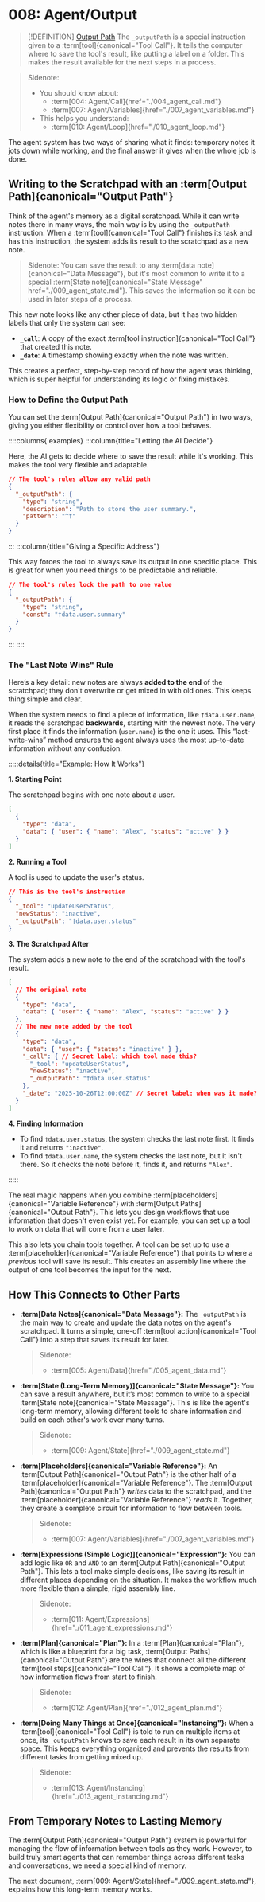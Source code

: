 # 008: Agent/Output

> [!DEFINITION] [Output Path](./000_glossary.md)
> The `_outputPath` is a special instruction given to a :term[tool]{canonical="Tool Call"}. It tells the computer where to save the tool's result, like putting a label on a folder. This makes the result available for the next steps in a process.

> Sidenote:
> - You should know about:
>   - :term[004: Agent/Call]{href="./004_agent_call.md"}
>   - :term[007: Agent/Variables]{href="./007_agent_variables.md"}
> - This helps you understand:
>   - :term[010: Agent/Loop]{href="./010_agent_loop.md"}

The agent system has two ways of sharing what it finds: temporary notes it jots down while working, and the final answer it gives when the whole job is done.

## Writing to the Scratchpad with an :term[Output Path]{canonical="Output Path"}

Think of the agent's memory as a digital scratchpad. While it can write notes there in many ways, the main way is by using the `_outputPath` instruction. When a :term[tool]{canonical="Tool Call"} finishes its task and has this instruction, the system adds its result to the scratchpad as a new note.

> Sidenote:
> You can save the result to any :term[data note]{canonical="Data Message"}, but it's most common to write it to a special :term[State note]{canonical="State Message" href="./009_agent_state.md"}. This saves the information so it can be used in later steps of a process.

This new note looks like any other piece of data, but it has two hidden labels that only the system can see:

- **`_call`**: A copy of the exact :term[tool instruction]{canonical="Tool Call"} that created this note.
- **`_date`**: A timestamp showing exactly when the note was written.

This creates a perfect, step-by-step record of how the agent was thinking, which is super helpful for understanding its logic or fixing mistakes.

### How to Define the Output Path

You can set the :term[Output Path]{canonical="Output Path"} in two ways, giving you either flexibility or control over how a tool behaves.

::::columns{.examples}
:::column{title="Letting the AI Decide"}

Here, the AI gets to decide where to save the result while it's working. This makes the tool very flexible and adaptable.

```json
// The tool's rules allow any valid path
{
  "_outputPath": {
    "type": "string",
    "description": "Path to store the user summary.",
    "pattern": "^†"
  }
}
```

:::
:::column{title="Giving a Specific Address"}

This way forces the tool to always save its output in one specific place. This is great for when you need things to be predictable and reliable.

```json
// The tool's rules lock the path to one value
{
  "_outputPath": {
    "type": "string",
    "const": "†data.user.summary"
  }
}
```

:::
::::

### The "Last Note Wins" Rule

Here’s a key detail: new notes are always **added to the end** of the scratchpad; they don't overwrite or get mixed in with old ones. This keeps thing simple and clear.

When the system needs to find a piece of information, like `†data.user.name`, it reads the scratchpad **backwards**, starting with the newest note. The very first place it finds the information (`user.name`) is the one it uses. This “last-write-wins” method ensures the agent always uses the most up-to-date information without any confusion.

:::::details{title="Example: How It Works"}

**1. Starting Point**

The scratchpad begins with one note about a user.

```json
[
  {
    "type": "data",
    "data": { "user": { "name": "Alex", "status": "active" } }
  }
]
```

**2. Running a Tool**

A tool is used to update the user's status.

```json
// This is the tool's instruction
{
  "_tool": "updateUserStatus",
  "newStatus": "inactive",
  "_outputPath": "†data.user.status"
}
```

**3. The Scratchpad After**

The system adds a new note to the end of the scratchpad with the tool's result.

```json
[
  // The original note
  {
    "type": "data",
    "data": { "user": { "name": "Alex", "status": "active" } }
  },
  // The new note added by the tool
  {
    "type": "data",
    "data": { "user": { "status": "inactive" } },
    "_call": { // Secret label: which tool made this?
      "_tool": "updateUserStatus",
      "newStatus": "inactive",
      "_outputPath": "†data.user.status"
    },
    "_date": "2025-10-26T12:00:00Z" // Secret label: when was it made?
  }
]
```

**4. Finding Information**

- To find `†data.user.status`, the system checks the last note first. It finds it and returns `"inactive"`.
- To find `†data.user.name`, the system checks the last note, but it isn't there. So it checks the note before it, finds it, and returns `"Alex"`.

:::::

The real magic happens when you combine :term[placeholders]{canonical="Variable Reference"} with :term[Output Paths]{canonical="Output Path"}. This lets you design workflows that use information that doesn't even exist yet. For example, you can set up a tool to work on data that will come from a user later.

This also lets you chain tools together. A tool can be set up to use a :term[placeholder]{canonical="Variable Reference"} that points to where a *previous* tool will save its result. This creates an assembly line where the output of one tool becomes the input for the next.

## How This Connects to Other Parts

- **:term[Data Notes]{canonical="Data Message"}:** The `_outputPath` is the main way to create and update the data notes on the agent's scratchpad. It turns a simple, one-off :term[tool action]{canonical="Tool Call"} into a step that saves its result for later.

  > Sidenote:
  > - :term[005: Agent/Data]{href="./005_agent_data.md"}

- **:term[State (Long-Term Memory)]{canonical="State Message"}:** You can save a result anywhere, but it’s most common to write to a special :term[State note]{canonical="State Message"}. This is like the agent's long-term memory, allowing different tools to share information and build on each other's work over many turns.

  > Sidenote:
  > - :term[009: Agent/State]{href="./009_agent_state.md"}

- **:term[Placeholders]{canonical="Variable Reference"}:** An :term[Output Path]{canonical="Output Path"} is the other half of a :term[placeholder]{canonical="Variable Reference"}. The :term[Output Path]{canonical="Output Path"} *writes* data to the scratchpad, and the :term[placeholder]{canonical="Variable Reference"} *reads* it. Together, they create a complete circuit for information to flow between tools.

  > Sidenote:
  > - :term[007: Agent/Variables]{href="./007_agent_variables.md"}

- **:term[Expressions (Simple Logic)]{canonical="Expression"}:** You can add logic like `OR` and `AND` to an :term[Output Path]{canonical="Output Path"}. This lets a tool make simple decisions, like saving its result in different places depending on the situation. It makes the workflow much more flexible than a simple, rigid assembly line.

  > Sidenote:
  > - :term[011: Agent/Expressions]{href="./011_agent_expressions.md"}

- **:term[Plan]{canonical="Plan"}:** In a :term[Plan]{canonical="Plan"}, which is like a blueprint for a big task, :term[Output Paths]{canonical="Output Path"} are the wires that connect all the different :term[tool steps]{canonical="Tool Call"}. It shows a complete map of how information flows from start to finish.

  > Sidenote:
  > - :term[012: Agent/Plan]{href="./012_agent_plan.md"}

- **:term[Doing Many Things at Once]{canonical="Instancing"}:** When a :term[tool]{canonical="Tool Call"} is told to run on multiple items at once, its `_outputPath` knows to save each result in its own separate space. This keeps everything organized and prevents the results from different tasks from getting mixed up.

  > Sidenote:
  > - :term[013: Agent/Instancing]{href="./013_agent_instancing.md"}

## From Temporary Notes to Lasting Memory

The :term[Output Path]{canonical="Output Path"} system is powerful for managing the flow of information between tools as they work. However, to build truly smart agents that can remember things across different tasks and conversations, we need a special kind of memory.

The next document, :term[009: Agent/State]{href="./009_agent_state.md"}, explains how this long-term memory works.
